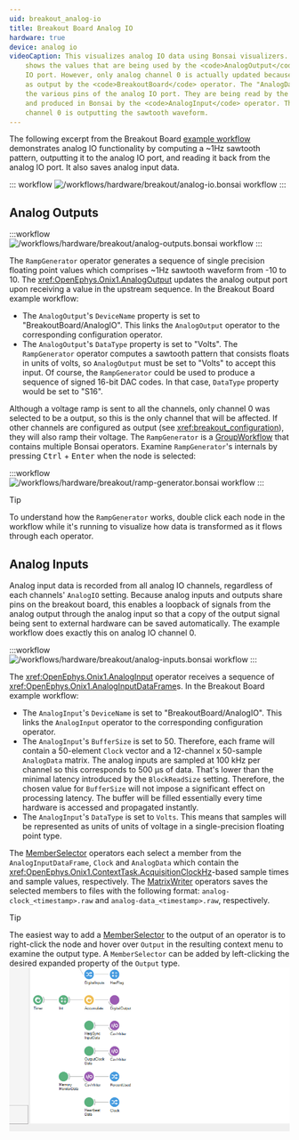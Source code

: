 ```yaml
---
uid: breakout_analog-io
title: Breakout Board Analog IO
hardware: true
device: analog io
videoCaption: This visualizes analog IO data using Bonsai visualizers. The "AnalogOutput" window
    shows the values that are being used by the <code>AnalogOutput</code> operator to update the analog
    IO port. However, only analog channel 0 is actually updated because it's the only channel configured
    as output by the <code>BreakoutBoard</code> operator. The "AnalogData" window shows the voltages at
    the various pins of the analog IO port. They are being read by the the ADCs on the breakout board
    and produced in Bonsai by the <code>AnalogInput</code> operator. This confirms that only analog
    channel 0 is outputting the sawtooth waveform.
---
```


The following excerpt from the Breakout Board [example workflow](xref:breakout_workflow) demonstrates analog
IO functionality by computing a ~1Hz sawtooth pattern, outputting it to the analog IO port, and
reading it back from the analog IO port. It also saves analog input data.

::: workflow
![/workflows/hardware/breakout/analog-io.bonsai workflow](../../../workflows/hardware/breakout/analog-io.bonsai)
:::

## Analog Outputs
:::workflow
![/workflows/hardware/breakout/analog-outputs.bonsai workflow](../../../workflows/hardware/breakout/analog-outputs.bonsai)
:::

The `RampGenerator` operator generates a sequence of single precision floating point values which
comprises ~1Hz sawtooth waveform from -10 to 10. The <xref:OpenEphys.Onix1.AnalogOutput> updates the
analog output port upon receiving a value in the upstream sequence. In the Breakout Board example
workflow:

- The `AnalogOutput`'s `DeviceName` property is set to "BreakoutBoard/AnalogIO". This links the
  `AnalogOutput` operator to the corresponding configuration operator. 
- The `AnalogOutput`'s `DataType` property is set to "Volts". The `RampGenerator` operator computes
  a sawtooth pattern that consists floats in units of volts, so `AnalogOutput` must be set
  to "Volts" to accept this input. Of course, the `RampGenerator` could be used to produce a
  sequence of signed 16-bit DAC codes. In that case, `DataType` property would be set to "S16".


Although a voltage ramp is sent to all the channels, only channel 0 was selected to be a output, so
this is the only channel that will be affected. If other channels are configured as output (see
<xref:breakout_configuration>), they will also ramp their voltage. The `RampGenerator` is a
[GroupWorkflow](https://bonsai-rx.org/docs/articles/editor.html#workflow) that contains multiple
Bonsai operators. Examine `RampGenerator`'s internals by pressing <kbd>Ctrl</kbd> + <kbd>Enter</kbd>
when the node is selected:

:::workflow
![/workflows/hardware/breakout/ramp-generator.bonsai workflow](../../../workflows/hardware/breakout/ramp-generator.bonsai)
:::

> [!Tip]
> To understand how the <code>RampGenerator</code> works, double click each node in the workflow
> while it's running to visualize how data is transformed as it flows through each operator.

## Analog Inputs
Analog input data is recorded from all analog IO channels, regardless of each channels'
<code>AnalogIO</code> setting. Because analog inputs and outputs share pins on the breakout board,
this enables a loopback of signals from the analog output through the analog input so that a copy of
the output signal being sent to external hardware can be saved automatically. The example workflow
does exactly this on analog IO channel 0.

:::workflow
![/workflows/hardware/breakout/analog-inputs.bonsai workflow](../../../workflows/hardware/breakout/analog-inputs.bonsai)
:::

The <xref:OpenEphys.Onix1.AnalogInput> operator receives a sequence of
<xref:OpenEphys.Onix1.AnalogInputDataFrame>s. In the Breakout Board example workflow:

- The `AnalogInput`'s `DeviceName` is set to "BreakoutBoard/AnalogIO". This links the `AnalogInput`
  operator to the corresponding configuration operator. 
- The `AnalogInput`'s `BufferSize` is set to 50. Therefore, each frame will contain a 50-element
  `Clock` vector and a 12-channel x 50-sample `AnalogData` matrix. The analog inputs are sampled at
  100 kHz per channel so this corresponds to 500 µs of data. That's lower than the minimal latency
  introduced by the `BlockReadSize` setting. Therefore, the chosen value for  `BufferSize` will not
  impose a significant effect on processing latency. The buffer will be filled essentially every
  time hardware is accessed and propagated instantly.
- The `AnalogInput`'s `DataType` is set to `Volts`. This means that samples will be represented as
  units of units of voltage in a single-precision floating point type.

The [MemberSelector](https://bonsai-rx.org/docs/api/Bonsai.Expressions.MemberSelectorBuilder.html)
operators each select a member from the `AnalogInputDataFrame`, `Clock` and `AnalogData` which
contain the <xref:OpenEphys.Onix1.ContextTask.AcquisitionClockHz>-based sample times and sample
values, respectively. The
[MatrixWriter](https://bonsai-rx.org/docs/api/Bonsai.Dsp.MatrixWriter.html) operators saves the
selected members to files with the following format: `analog-clock_<timestamp>.raw` and
`analog-data_<timestamp>.raw`, respectively. 

> [!Tip]
> The easiest way to add a
> [MemberSelector](https://bonsai-rx.org/docs/api/Bonsai.Expressions.MemberSelectorBuilder.html) to
> the output of an operator is to right-click the node and hover over `Output` in the resulting
> context menu to examine the output type. A <code>MemberSelector</code> can be added by
> left-clicking the desired expanded property of the `Output` type.
> ![Add a MemberSelector](../../../images/hardware/breakout/add-member-selector.gif)

